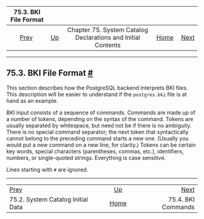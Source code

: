 <!--?xml version="1.0" encoding="UTF-8" standalone="no"?-->

|                             75.3. BKI File Format                             |                                                                               |                                                              |                                                       |                                                 |
| :---------------------------------------------------------------------------: | :---------------------------------------------------------------------------- | :----------------------------------------------------------: | ----------------------------------------------------: | ----------------------------------------------: |
| [Prev](system-catalog-initial-data.html "75.2. System Catalog Initial Data")  | [Up](bki.html "Chapter 75. System Catalog Declarations and Initial Contents") | Chapter 75. System Catalog Declarations and Initial Contents | [Home](index.html "PostgreSQL 17devel Documentation") |  [Next](bki-commands.html "75.4. BKI Commands") |

***

## 75.3. BKI File Format [#](#BKI-FORMAT)

This section describes how the PostgreSQL backend interprets BKI files. This description will be easier to understand if the `postgres.bki` file is at hand as an example.

BKI input consists of a sequence of commands. Commands are made up of a number of tokens, depending on the syntax of the command. Tokens are usually separated by whitespace, but need not be if there is no ambiguity. There is no special command separator; the next token that syntactically cannot belong to the preceding command starts a new one. (Usually you would put a new command on a new line, for clarity.) Tokens can be certain key words, special characters (parentheses, commas, etc.), identifiers, numbers, or single-quoted strings. Everything is case sensitive.

Lines starting with `#` are ignored.

***

|                                                                               |                                                                               |                                                 |
| :---------------------------------------------------------------------------- | :---------------------------------------------------------------------------: | ----------------------------------------------: |
| [Prev](system-catalog-initial-data.html "75.2. System Catalog Initial Data")  | [Up](bki.html "Chapter 75. System Catalog Declarations and Initial Contents") |  [Next](bki-commands.html "75.4. BKI Commands") |
| 75.2. System Catalog Initial Data                                             |             [Home](index.html "PostgreSQL 17devel Documentation")             |                              75.4. BKI Commands |
